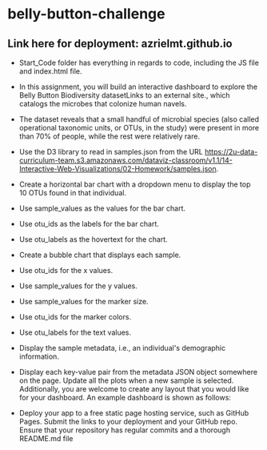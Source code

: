 # belly-button-challenge

## Link here for deployment: azrielmt.github.io

- Start_Code folder has everything in regards to code, including the JS file and index.html file.

- In this assignment, you will build an interactive dashboard to explore the Belly Button Biodiversity datasetLinks to an external site., which catalogs the microbes that colonize human navels.

- The dataset reveals that a small handful of microbial species (also called operational taxonomic units, or OTUs, in the study) were present in more than 70% of people, while the rest were relatively rare.

- Use the D3 library to read in samples.json from the URL https://2u-data-curriculum-team.s3.amazonaws.com/dataviz-classroom/v1.1/14-Interactive-Web-Visualizations/02-Homework/samples.json.

- Create a horizontal bar chart with a dropdown menu to display the top 10 OTUs found in that individual.

- Use sample_values as the values for the bar chart.

- Use otu_ids as the labels for the bar chart.

- Use otu_labels as the hovertext for the chart.

- Create a bubble chart that displays each sample.

- Use otu_ids for the x values.

- Use sample_values for the y values.

- Use sample_values for the marker size.

- Use otu_ids for the marker colors.

- Use otu_labels for the text values.

- Display the sample metadata, i.e., an individual's demographic information.

- Display each key-value pair from the metadata JSON object somewhere on the page. Update all the plots when a new sample is selected. Additionally, you are welcome to create any layout that you would like for your dashboard. An example dashboard is shown as follows:

- Deploy your app to a free static page hosting service, such as GitHub Pages. Submit the links to your deployment and your GitHub repo. Ensure that your repository has regular commits and a thorough README.md file
